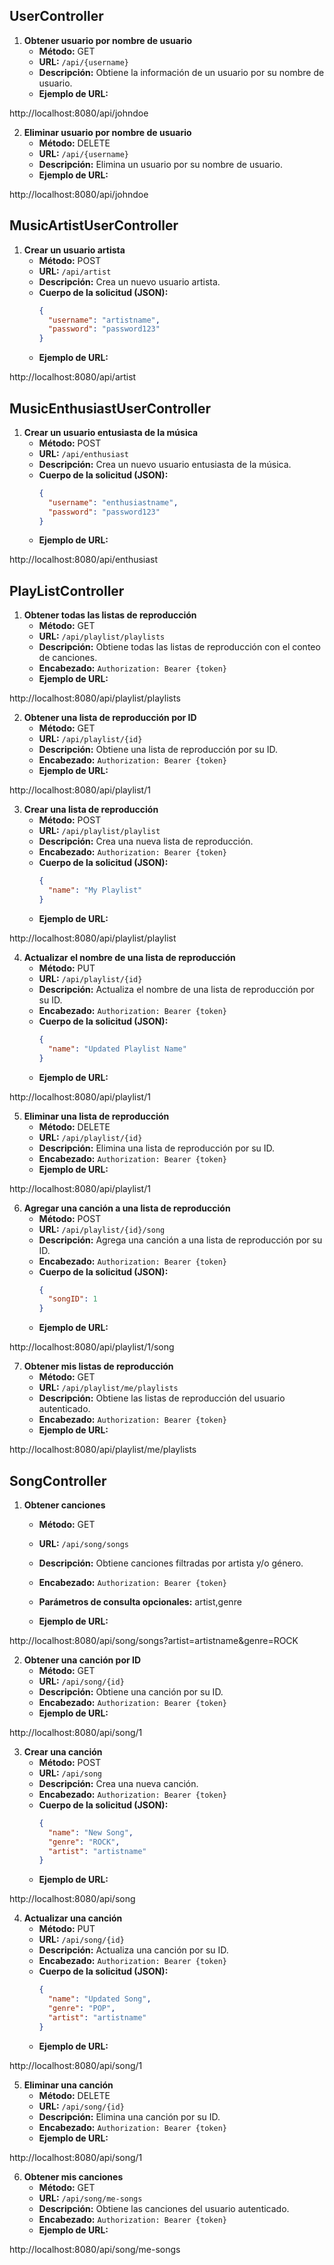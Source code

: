 
### 

## UserController



1. **Obtener usuario por nombre de usuario**
   - **Método:** GET
   - **URL:** `/api/{username}`
   - **Descripción:** Obtiene la información de un usuario por su nombre de usuario.
   - **Ejemplo de URL:** 

http://localhost:8080/api/johndoe


2. **Eliminar usuario por nombre de usuario**
   - **Método:** DELETE
   - **URL:** `/api/{username}`
   - **Descripción:** Elimina un usuario por su nombre de usuario.
   - **Ejemplo de URL:** 

http://localhost:8080/api/johndoe



### 

## MusicArtistUserController



1. **Crear un usuario artista**
   - **Método:** POST
   - **URL:** `/api/artist`
   - **Descripción:** Crea un nuevo usuario artista.
   - **Cuerpo de la solicitud (JSON):**
     ```json
     {
       "username": "artistname",
       "password": "password123"
     }
     ```
   - **Ejemplo de URL:** 

http://localhost:8080/api/artist



### 

## MusicEnthusiastUserController



1. **Crear un usuario entusiasta de la música**
   - **Método:** POST
   - **URL:** `/api/enthusiast`
   - **Descripción:** Crea un nuevo usuario entusiasta de la música.
   - **Cuerpo de la solicitud (JSON):**
     ```json
     {
       "username": "enthusiastname",
       "password": "password123"
     }
     ```
   - **Ejemplo de URL:** 

http://localhost:8080/api/enthusiast



### 

## PlayListController



1. **Obtener todas las listas de reproducción**
   - **Método:** GET
   - **URL:** `/api/playlist/playlists`
   - **Descripción:** Obtiene todas las listas de reproducción con el conteo de canciones.
   - **Encabezado:** `Authorization: Bearer {token}`
   - **Ejemplo de URL:** 

http://localhost:8080/api/playlist/playlists



2. **Obtener una lista de reproducción por ID**
   - **Método:** GET
   - **URL:** `/api/playlist/{id}`
   - **Descripción:** Obtiene una lista de reproducción por su ID.
   - **Encabezado:** `Authorization: Bearer {token}`
   - **Ejemplo de URL:** 

http://localhost:8080/api/playlist/1



3. **Crear una lista de reproducción**
   - **Método:** POST
   - **URL:** `/api/playlist/playlist`
   - **Descripción:** Crea una nueva lista de reproducción.
   - **Encabezado:** `Authorization: Bearer {token}`
   - **Cuerpo de la solicitud (JSON):**
     ```json
     {
       "name": "My Playlist"
     }
     ```
   - **Ejemplo de URL:** 

http://localhost:8080/api/playlist/playlist



4. **Actualizar el nombre de una lista de reproducción**
   - **Método:** PUT
   - **URL:** `/api/playlist/{id}`
   - **Descripción:** Actualiza el nombre de una lista de reproducción por su ID.
   - **Encabezado:** `Authorization: Bearer {token}`
   - **Cuerpo de la solicitud (JSON):**
     ```json
     {
       "name": "Updated Playlist Name"
     }
     ```
   - **Ejemplo de URL:** 

http://localhost:8080/api/playlist/1



5. **Eliminar una lista de reproducción**
   - **Método:** DELETE
   - **URL:** `/api/playlist/{id}`
   - **Descripción:** Elimina una lista de reproducción por su ID.
   - **Encabezado:** `Authorization: Bearer {token}`
   - **Ejemplo de URL:** 

http://localhost:8080/api/playlist/1



6. **Agregar una canción a una lista de reproducción**
   - **Método:** POST
   - **URL:** `/api/playlist/{id}/song`
   - **Descripción:** Agrega una canción a una lista de reproducción por su ID.
   - **Encabezado:** `Authorization: Bearer {token}`
   - **Cuerpo de la solicitud (JSON):**
     ```json
     {
       "songID": 1
     }
     ```
   - **Ejemplo de URL:** 

http://localhost:8080/api/playlist/1/song



7. **Obtener mis listas de reproducción**
   - **Método:** GET
   - **URL:** `/api/playlist/me/playlists`
   - **Descripción:** Obtiene las listas de reproducción del usuario autenticado.
   - **Encabezado:** `Authorization: Bearer {token}`
   - **Ejemplo de URL:** 

http://localhost:8080/api/playlist/me/playlists



### 

## SongController



1. **Obtener canciones**
   - **Método:** GET
   - **URL:** `/api/song/songs`
   - **Descripción:** Obtiene canciones filtradas por artista y/o género.
   - **Encabezado:** `Authorization: Bearer {token}`
   - **Parámetros de consulta opcionales:** artist,genre


   - **Ejemplo de URL:** 

http://localhost:8080/api/song/songs?artist=artistname&genre=ROCK



2. **Obtener una canción por ID**
   - **Método:** GET
   - **URL:** `/api/song/{id}`
   - **Descripción:** Obtiene una canción por su ID.
   - **Encabezado:** `Authorization: Bearer {token}`
   - **Ejemplo de URL:** 

http://localhost:8080/api/song/1



3. **Crear una canción**
   - **Método:** POST
   - **URL:** `/api/song`
   - **Descripción:** Crea una nueva canción.
   - **Encabezado:** `Authorization: Bearer {token}`
   - **Cuerpo de la solicitud (JSON):**
     ```json
     {
       "name": "New Song",
       "genre": "ROCK",
       "artist": "artistname"
     }
     ```
   - **Ejemplo de URL:** 

http://localhost:8080/api/song



4. **Actualizar una canción**
   - **Método:** PUT
   - **URL:** `/api/song/{id}`
   - **Descripción:** Actualiza una canción por su ID.
   - **Encabezado:** `Authorization: Bearer {token}`
   - **Cuerpo de la solicitud (JSON):**
     ```json
     {
       "name": "Updated Song",
       "genre": "POP",
       "artist": "artistname"
     }
     ```
   - **Ejemplo de URL:** 

http://localhost:8080/api/song/1



5. **Eliminar una canción**
   - **Método:** DELETE
   - **URL:** `/api/song/{id}`
   - **Descripción:** Elimina una canción por su ID.
   - **Encabezado:** `Authorization: Bearer {token}`
   - **Ejemplo de URL:** 

http://localhost:8080/api/song/1



6. **Obtener mis canciones**
   - **Método:** GET
   - **URL:** `/api/song/me-songs`
   - **Descripción:** Obtiene las canciones del usuario autenticado.
   - **Encabezado:** `Authorization: Bearer {token}`
   - **Ejemplo de URL:** 

http://localhost:8080/api/song/me-songs


